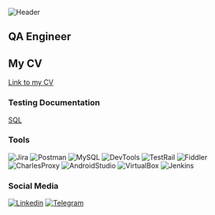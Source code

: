 ![Header](https://github.com/zhshkvch/zhshkvch/blob/main/assets/Header.jpg)

## QA Engineer

## My CV
[Link to my CV](https://drive.google.com/file/d/1MFr5sbAY5gAXUb4YtNDnaPDlIIpQKHBd/view?usp=sharing)

### Testing Documentation
[SQL](https://github.com/zhshkvch/SQL.git)

### Tools
![Jira](https://img.shields.io/badge/-Jira-090909?style=for-the-badge&logo=jira&logoColor=2185ff)
![Postman](https://img.shields.io/badge/-Postman-090909?style=for-the-badge&logo=postman&logoColor=f76935)
![MySQL](https://img.shields.io/badge/MySQL-090909?style=for-the-badge&logo=mysql&logoColor=00618a)
![DevTools](https://img.shields.io/badge/DevTools-090909?style=for-the-badge&logo=googlechrome&logoColor=2674f2)
![TestRail](https://img.shields.io/badge/TestRail-090909?style=for-the-badge&logo=&logoColor=71b556)
![Fiddler](https://img.shields.io/badge/Fiddler-090909?style=for-the-badge&logo=fiddler&logoColor=8cc4d7)
![CharlesProxy](https://img.shields.io/badge/CharlesProxy-090909?style=for-the-badge&logo=charlesproxy&logoColor=8cc4d7)
![AndroidStudio](https://img.shields.io/badge/AndroidStudio-090909?style=for-the-badge&logo=androidstudio&logoColor=3ad07d)
![VirtualBox](https://img.shields.io/badge/VirtualBox-090909?style=for-the-badge&logo=virtualbox&logoColor=163760)
![Jenkins](https://img.shields.io/badge/Jenkins-090909?style=for-the-badge&logo=jenkins&logoColor=f7f7f7)

### Social Media
[![Linkedin](https://img.shields.io/badge/Linkedin-090909?style=for-the-badge&logo=linkedin&logoColor=0073b1)](https://www.linkedin.com/in/anastasia-zhishkevich/)
[![Telegram](https://img.shields.io/badge/Telegram-090909?style=for-the-badge&logo=telegram&logoColor=31a5db)](https://t.me/Zhshkvch)
